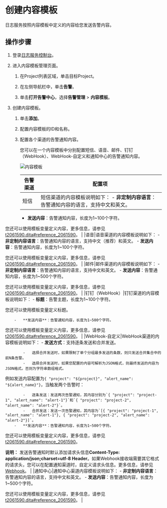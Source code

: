 # 创建内容模板

日志服务按照内容模板中定义的内容给您发送告警内容。

## 操作步骤

1.  登录[日志服务控制台](https://sls.console.aliyun.com)。

2.  进入内容模板管理页面。

    1.  在Project列表区域，单击目标Project。

    2.  在左侧导航栏中，单击**告警**。

    3.  单击**打开告警中心**，选择**告警管理** \> **内容模板**。

3.  创建内容模板。

    1.  单击**添加**。

    2.  配置内容模板的ID和名称。

    3.  配置各个渠道的告警通知内容。

        您可以在一个内容模板中分别配置短信、语音、邮件、钉钉（WebHook）、WebHook-自定义和通知中心的告警通知内容。

        ![内容模板](https://static-aliyun-doc.oss-accelerate.aliyuncs.com/assets/img/zh-CN/1742574161/p245226.png)

        |告警渠道|配置项|
        |----|---|
        |短信|短信渠道的内容模板说明如下：        -   **非定制内容语言**：告警通知内容的语言，支持中文和英文。
        -   **发送内容**：告警通知内容，长度为1~100个字符。

您还可以使用模板变量定义内容，更多信息，请参见[t2061590.dita\#reference\_2061590](/intl.zh-CN/告警/告警（新版）/通知管理/通知渠道/内容模板变量说明.md)。 |
        |语音|语音渠道的内容模板说明如下：        -   **非定制内容语言**：告警通知内容的语言，支持中文（推荐）和英文。
        -   **发送内容**：告警通知内容，长度为1~100个字符。

您还可以使用模板变量定义内容，更多信息，请参见[t2061590.dita\#reference\_2061590](/intl.zh-CN/告警/告警（新版）/通知管理/通知渠道/内容模板变量说明.md)。 |
        |邮件|邮件渠道的内容模板说明如下：        -   **非定制内容语言**：告警通知内容的语言，支持中文和英文。
        -   **发送内容**：告警通知内容，长度为1~500个字符。

您还可以使用模板变量定义内容，更多信息，请参见[t2061590.dita\#reference\_2061590](/intl.zh-CN/告警/告警（新版）/通知管理/通知渠道/内容模板变量说明.md)。 |
        |钉钉（WebHook）|钉钉渠道的内容模板说明如下：        -   **标题**：告警主题，长度为1~100个字符。

您还可以使用模板变量定义标题。

        -   **发送内容**：告警通知内容，长度为1~500个字符。

您还可以使用模板变量定义内容，更多信息，请参见[t2061590.dita\#reference\_2061590](/intl.zh-CN/告警/告警（新版）/通知管理/通知渠道/内容模板变量说明.md)。 |
        |WebHook-自定义|WebHook渠道的内容模板说明如下：        -   **发送方式**：支持逐条发送和合并发送。

            -   选择合并发送时，如果限制了单个分组最多发送的条数，则只发送合并集合中的前N条告警。
            -   选择合并发送时，如果您配置的内容可解析为JSON格式，则最终发送的内容为JSON格式。否则为字符串数组格式。
例如发送内容配置为`{ "project": "${project}", "alert_name": "${alert_name}"}`，当触发两个告警时：

            -   逐条发送：发送两次告警通知，其内容分别为`{ "project": "project-1", "alert_name": "alert-1"}`和`{ "project": "project-2", "alert_name": "alert-2"}`。
            -   合并发送：发送一次告警通知，其内容为`[{ "project": "project-1", "alert_name": "alert-1"}, { "project": "project-2", "alert_name": "alert-2"}]`。
        -   **发送内容**：告警通知内容，长度为1~500个字符。

您还可以使用模板变量定义内容，更多信息，请参见[t2061590.dita\#reference\_2061590](/intl.zh-CN/告警/告警（新版）/通知管理/通知渠道/内容模板变量说明.md)。

**说明：** 发送告警通知时默认添加请求头信息**Content-Type: application/json;charset=utf-8 Header**。如果Webhook接收端需要其它格式的请求头，您可以在配置通知渠道时，自定义请求头信息。更多信息，请参见[Webhook](/intl.zh-CN/告警/告警（新版）/通知管理/通知渠道/通知渠道说明.md)。 |
        |通知中心|通知中心渠道内容模板说明如下：        -   **非定制内容语言**：告警通知内容的语言，支持中文和英文。
        -   **发送内容**：告警通知内容，长度为1~500个字符。

您还可以使用模板变量定义内容，更多信息，请参见[t2061590.dita\#reference\_2061590](/intl.zh-CN/告警/告警（新版）/通知管理/通知渠道/内容模板变量说明.md)。 |


